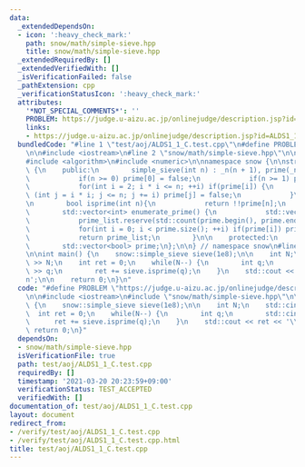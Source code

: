 ```yaml
---
data:
  _extendedDependsOn:
  - icon: ':heavy_check_mark:'
    path: snow/math/simple-sieve.hpp
    title: snow/math/simple-sieve.hpp
  _extendedRequiredBy: []
  _extendedVerifiedWith: []
  _isVerificationFailed: false
  _pathExtension: cpp
  _verificationStatusIcon: ':heavy_check_mark:'
  attributes:
    '*NOT_SPECIAL_COMMENTS*': ''
    PROBLEM: https://judge.u-aizu.ac.jp/onlinejudge/description.jsp?id=ALDS1_1_C
    links:
    - https://judge.u-aizu.ac.jp/onlinejudge/description.jsp?id=ALDS1_1_C
  bundledCode: "#line 1 \"test/aoj/ALDS1_1_C.test.cpp\"\n#define PROBLEM \"https://judge.u-aizu.ac.jp/onlinejudge/description.jsp?id=ALDS1_1_C\"\
    \n\n#include <iostream>\n#line 2 \"snow/math/simple-sieve.hpp\"\n\n#include <vector>\n\
    #include <algorithm>\n#include <numeric>\n\nnamespace snow {\n\nstruct simple_sieve\
    \ {\n    public:\n        simple_sieve(int n) : _n(n + 1), prime(_n, true) {\n\
    \            if(n >= 0) prime[0] = false;\n            if(n >= 1) prime[1] = false;\n\
    \            for(int i = 2; i * i <= n; ++i) if(prime[i]) {\n                for\
    \ (int j = i * i; j <= n; j += i) prime[j] = false;\n            }\n        }\n\
    \n        bool isprime(int n){\n            return !!prime[n];\n        }\n\n\
    \        std::vector<int> enumerate_prime() {\n            std::vector<int> prime_list;\n\
    \            prime_list.reserve(std::count(prime.begin(), prime.end(), true));\n\
    \            for(int i = 0; i < prime.size(); ++i) if(prime[i]) prime_list.emplace_back(i);\n\
    \            return prime_list;\n        }\n\n    protected:\n        int _n;\n\
    \        std::vector<bool> prime;\n};\n\n} // namespace snow\n#line 5 \"test/aoj/ALDS1_1_C.test.cpp\"\
    \n\nint main() {\n    snow::simple_sieve sieve(1e8);\n\n    int N;\n    std::cin\
    \ >> N;\n    int ret = 0;\n    while(N--) {\n        int q;\n        std::cin\
    \ >> q;\n        ret += sieve.isprime(q);\n    }\n    std::cout << ret << '\\\
    n';\n\n    return 0;\n}\n"
  code: "#define PROBLEM \"https://judge.u-aizu.ac.jp/onlinejudge/description.jsp?id=ALDS1_1_C\"\
    \n\n#include <iostream>\n#include \"snow/math/simple-sieve.hpp\"\n\nint main()\
    \ {\n    snow::simple_sieve sieve(1e8);\n\n    int N;\n    std::cin >> N;\n  \
    \  int ret = 0;\n    while(N--) {\n        int q;\n        std::cin >> q;\n  \
    \      ret += sieve.isprime(q);\n    }\n    std::cout << ret << '\\n';\n\n   \
    \ return 0;\n}"
  dependsOn:
  - snow/math/simple-sieve.hpp
  isVerificationFile: true
  path: test/aoj/ALDS1_1_C.test.cpp
  requiredBy: []
  timestamp: '2021-03-20 20:23:59+09:00'
  verificationStatus: TEST_ACCEPTED
  verifiedWith: []
documentation_of: test/aoj/ALDS1_1_C.test.cpp
layout: document
redirect_from:
- /verify/test/aoj/ALDS1_1_C.test.cpp
- /verify/test/aoj/ALDS1_1_C.test.cpp.html
title: test/aoj/ALDS1_1_C.test.cpp
---
```


